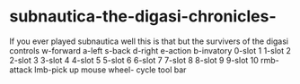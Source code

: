 # subnautica-the-digasi-chronicles-
If you ever played subnautica well this is that but the survivers of the digasi
controls
w-forward
a-left
s-back
d-right
e-action
b-invatory
0-slot 1
1-slot 2
2-slot 3 
3-slot 4
4-slot 5
5-slot 6
6-slot 7
7-slot 8
8-slot 9
9-slot 10
rmb-attack
lmb-pick up
mouse wheel- cycle tool bar
